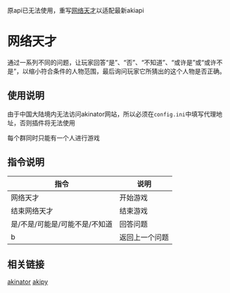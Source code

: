 原api已无法使用，重写[网络天才](https://github.com/HMScygnet/akinator/tree/master)以适配最新akiapi
# 网络天才

通过一系列不同的问题，让玩家回答“是”、“否”、“不知道”、“或许是”或“或许不是”，以缩小符合条件的人物范围，最后询问玩家它所猜出的这个人物是否正确。

## 使用说明

由于中国大陆境内无法访问akinator网站，所以必须在`config.ini`中填写代理地址，否则插件将无法使用

每个群同时只能有一个人进行游戏

## 指令说明

|指令|说明|
|-----|-----|
|网络天才|开始游戏|
|结束网络天才|结束游戏|
|是/不是/可能是/可能不是/不知道|回答问题|
|b|返回上一个问题|

## 相关链接

[akinator](https://akinator.com/)
[akipy](https://github.com/advnpzn/akipy)
